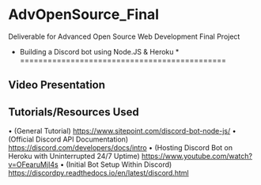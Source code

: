 # AdvOpenSource_Final
Deliverable for Advanced Open Source Web Development Final Project



* Building a Discord bot using Node.JS & Heroku *
=============================================



Video Presentation 
------------------





Tutorials/Resources Used
------------------------
• (General Tutorial) https://www.sitepoint.com/discord-bot-node-js/
• (Official Discord API Documentation) https://discord.com/developers/docs/intro
• (Hosting Discord Bot on Heroku with Uninterrupted 24/7 Uptime) https://www.youtube.com/watch?v=OFearuMjI4s
• (Initial Bot Setup Within Discord) https://discordpy.readthedocs.io/en/latest/discord.html


